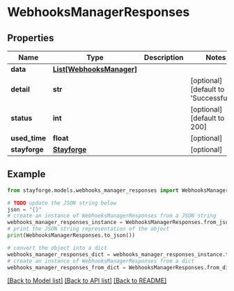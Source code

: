 # WebhooksManagerResponses


## Properties

Name | Type | Description | Notes
------------ | ------------- | ------------- | -------------
**data** | [**List[WebhooksManager]**](WebhooksManager.md) |  | 
**detail** | **str** |  | [optional] [default to 'Successfully.']
**status** | **int** |  | [optional] [default to 200]
**used_time** | **float** |  | [optional] 
**stayforge** | [**Stayforge**](Stayforge.md) |  | [optional] 

## Example

```python
from stayforge.models.webhooks_manager_responses import WebhooksManagerResponses

# TODO update the JSON string below
json = "{}"
# create an instance of WebhooksManagerResponses from a JSON string
webhooks_manager_responses_instance = WebhooksManagerResponses.from_json(json)
# print the JSON string representation of the object
print(WebhooksManagerResponses.to_json())

# convert the object into a dict
webhooks_manager_responses_dict = webhooks_manager_responses_instance.to_dict()
# create an instance of WebhooksManagerResponses from a dict
webhooks_manager_responses_from_dict = WebhooksManagerResponses.from_dict(webhooks_manager_responses_dict)
```
[[Back to Model list]](../README.md#documentation-for-models) [[Back to API list]](../README.md#documentation-for-api-endpoints) [[Back to README]](../README.md)


